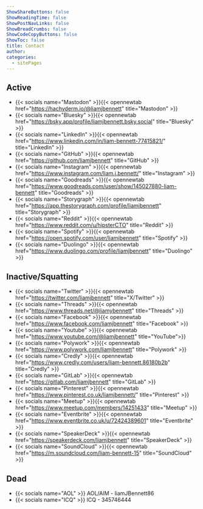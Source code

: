 ```yaml
---
ShowShareButtons: false
ShowReadingTime: false
ShowPostNavLinks: false
ShowBreadCrumbs: false
ShowCodeCopyButtons: false
ShowToc: false
title: Contact
author:
categories:
  - sitePages
---
```


## Active
* {{< socials name="Mastodon" >}}{{< opennewtab href="https://hachyderm.io/@liamjbennett" title="Mastodon" >}}
* {{< socials name="Bluesky" >}}{{< opennewtab href="https://bsky.app/profile/liamjbennett.bsky.social" title="Bluesky" >}}
* {{< socials name="LinkedIn" >}}{{< opennewtab href="https://www.linkedin.com/in/liam-bennett-77415821/" title="LinkedIn" >}}
* {{< socials name="GitHub" >}}{{< opennewtab href="https://github.com/liamjbennett" title="GitHub" >}}
* {{< socials name="Instagram" >}}{{< opennewtab href="https://www.instagram.com/liam.j.bennett/" title="Instagram" >}} 
* {{< socials name="Goodreads" >}}{{< opennewtab href="https://www.goodreads.com/user/show/145027880-liam-bennett" title="Goodreads" >}}
* {{< socials name="Storygraph" >}}{{< opennewtab href="https://app.thestorygraph.com/profile/liamjbennett" title="Storygraph" >}}
* {{< socials name="Reddit" >}}{{< opennewtab href="https://www.reddit.com/u/hipsterCTO" title="Reddit" >}}
* {{< socials name="Spotify" >}}{{< opennewtab href="https://open.spotify.com/user/liamjbennett" title="Spotify" >}}
* {{< socials name="Duolingo" >}}{{< opennewtab href="https://www.duolingo.com/profile/liamjbennett" title="Duolingo" >}}
 
## Inactive/Squatting
* {{< socials name="Twitter" >}}{{< opennewtab href="https://twitter.com/liamjbennett" title="X/Twitter" >}}
* {{< socials name="Threads" >}}{{< opennewtab href="https://www.threads.net/@liamybennett" title="Threads" >}}
* {{< socials name="Facebook" >}}{{< opennewtab href="https://www.facebook.com/liamjbennett" title="Facebook" >}}
* {{< socials name="Youtube" >}}{{< opennewtab href="https://www.youtube.com/@liamjbennett" title="YouTube">}}
* {{< socials name="Polywork" >}}{{< opennewtab href="https://www.polywork.com/liamjbennett" title="Polywork" >}}
* {{< socials name="Credly" >}}{{< opennewtab href="https://www.credly.com/users/liam-bennett.86180b2b" title="Credly" >}}
* {{< socials name="GitLab" >}}{{< opennewtab href="https://gitlab.com/liamjbennett" title="GitLab" >}}
* {{< socials name="Pinterest" >}}{{< opennewtab href="https://www.pinterest.co.uk/liamjbennett/" title="Pinterest" >}}
* {{< socials name="Meetup" >}}{{< opennewtab href="https://www.meetup.com/members/14251433" title="Meetup" >}}
* {{< socials name="Eventbrite" >}}{{< opennewtab href="https://www.eventbrite.co.uk/u/72424389601" title="Eventbrite" >}}
* {{< socials name="SpeakerDeck" >}}{{< opennewtab href="https://speakerdeck.com/liamjbennett" title="SpeakerDeck" >}}
* {{< socials name="SoundCloud" >}}{{< opennewtab href="https://m.soundcloud.com/liam-bennett-15" title="SoundCloud" >}}
 
## Dead
* {{< socials name="AOL" >}} AOL/AIM - liamJBennett86
* {{< socials name="ICQ" >}} ICQ - 345746444